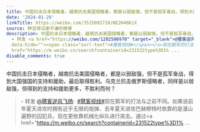 ```yaml
---
title: 中国抗击日本侵略者，越南抗击美国侵略者，都是以弱敌强，但不是孤军奋战，得到大国强国的支持和援助，最后取得胜利。乌克兰抗击俄罗斯侵略者，同样是以弱敌强，...
date: '2024-01-29'
linkTitle: https://weibo.com/3515092710/NE2H46KiX
source: 种豆得瓜谢不谦的微博
description: 中国抗击日本侵略者，越南抗击美国侵略者，都是以弱敌强，但不是孤军奋战，得到大国强国的支持和援助，最后取得胜利。乌克兰抗击俄罗斯侵略者，同样是以弱敌强，但得到的支持和援助更多，不胜利而何？<br><blockquote>
  - 转发 <a href="https://weibo.com/1202586970" target="_blank">@毽客逆风飞扬</a>: <a href="https://m.weibo.cn/search?containerid=231522type%3D1%26t%3D10%26q%3D%23%E6%AF%BD%E5%AE%A2%E8%A7%86%E7%BA%BF%23&amp;isnewpage=1"
  data-hide=""><span class="surl-text">#毽客视线#</span></a>现在鹅军的打法与之前不同。如果说前年夏天进攻时拥有近乎无限的炮弹、去年夏天进攻巴赫穆特时依靠的是漫山遍野的囚犯兵，现在更依靠机械化纵队进行突击。通过<a
  href="https://m.weibo.cn/search?containerid=231522type%3D1% ...
disable_comments: true
---
```

中国抗击日本侵略者，越南抗击美国侵略者，都是以弱敌强，但不是孤军奋战，得到大国强国的支持和援助，最后取得胜利。乌克兰抗击俄罗斯侵略者，同样是以弱敌强，但得到的支持和援助更多，不胜利而何？<br><blockquote> - 转发 <a href="https://weibo.com/1202586970" target="_blank">@毽客逆风飞扬</a>: <a href="https://m.weibo.cn/search?containerid=231522type%3D1%26t%3D10%26q%3D%23%E6%AF%BD%E5%AE%A2%E8%A7%86%E7%BA%BF%23&amp;isnewpage=1" data-hide=""><span class="surl-text">#毽客视线#</span></a>现在鹅军的打法与之前不同。如果说前年夏天进攻时拥有近乎无限的炮弹、去年夏天进攻巴赫穆特时依靠的是漫山遍野的囚犯兵，现在更依靠机械化纵队进行突击。通过<a href="https://m.weibo.cn/search?containerid=231522type%3D1% ...